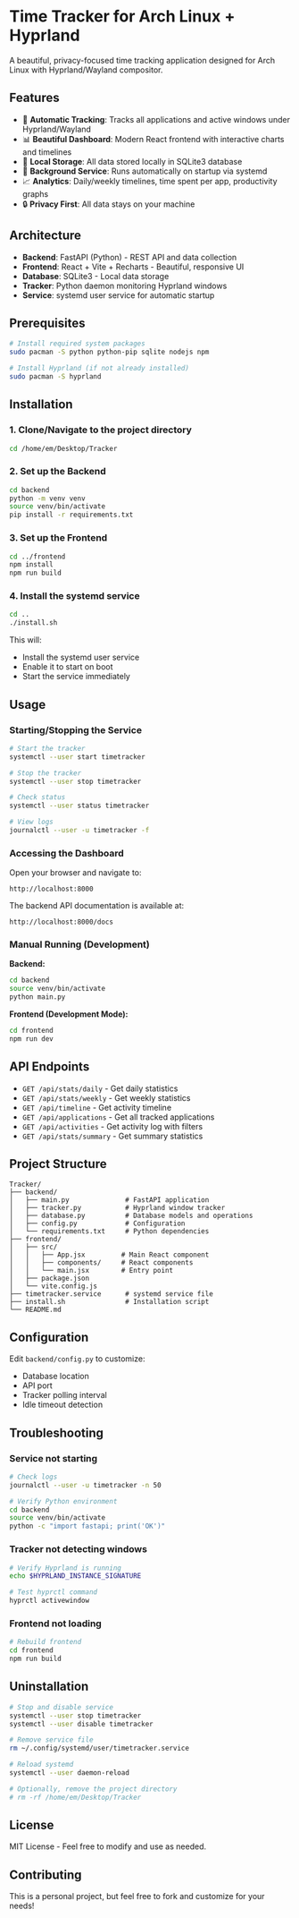 # Time Tracker for Arch Linux + Hyprland

A beautiful, privacy-focused time tracking application designed for Arch Linux with Hyprland/Wayland compositor.

## Features

- 🎯 **Automatic Tracking**: Tracks all applications and active windows under Hyprland/Wayland
- 📊 **Beautiful Dashboard**: Modern React frontend with interactive charts and timelines
- 💾 **Local Storage**: All data stored locally in SQLite3 database
- 🚀 **Background Service**: Runs automatically on startup via systemd
- 📈 **Analytics**: Daily/weekly timelines, time spent per app, productivity graphs
- 🔒 **Privacy First**: All data stays on your machine

## Architecture

- **Backend**: FastAPI (Python) - REST API and data collection
- **Frontend**: React + Vite + Recharts - Beautiful, responsive UI
- **Database**: SQLite3 - Local data storage
- **Tracker**: Python daemon monitoring Hyprland windows
- **Service**: systemd user service for automatic startup

## Prerequisites

```bash
# Install required system packages
sudo pacman -S python python-pip sqlite nodejs npm

# Install Hyprland (if not already installed)
sudo pacman -S hyprland
```

## Installation

### 1. Clone/Navigate to the project directory
```bash
cd /home/em/Desktop/Tracker
```

### 2. Set up the Backend
```bash
cd backend
python -m venv venv
source venv/bin/activate
pip install -r requirements.txt
```

### 3. Set up the Frontend
```bash
cd ../frontend
npm install
npm run build
```

### 4. Install the systemd service
```bash
cd ..
./install.sh
```

This will:
- Install the systemd user service
- Enable it to start on boot
- Start the service immediately

## Usage

### Starting/Stopping the Service

```bash
# Start the tracker
systemctl --user start timetracker

# Stop the tracker
systemctl --user stop timetracker

# Check status
systemctl --user status timetracker

# View logs
journalctl --user -u timetracker -f
```

### Accessing the Dashboard

Open your browser and navigate to:
```
http://localhost:8000
```

The backend API documentation is available at:
```
http://localhost:8000/docs
```

### Manual Running (Development)

**Backend:**
```bash
cd backend
source venv/bin/activate
python main.py
```

**Frontend (Development Mode):**
```bash
cd frontend
npm run dev
```

## API Endpoints

- `GET /api/stats/daily` - Get daily statistics
- `GET /api/stats/weekly` - Get weekly statistics
- `GET /api/timeline` - Get activity timeline
- `GET /api/applications` - Get all tracked applications
- `GET /api/activities` - Get activity log with filters
- `GET /api/stats/summary` - Get summary statistics

## Project Structure

```
Tracker/
├── backend/
│   ├── main.py              # FastAPI application
│   ├── tracker.py           # Hyprland window tracker
│   ├── database.py          # Database models and operations
│   ├── config.py            # Configuration
│   └── requirements.txt     # Python dependencies
├── frontend/
│   ├── src/
│   │   ├── App.jsx         # Main React component
│   │   ├── components/     # React components
│   │   └── main.jsx        # Entry point
│   ├── package.json
│   └── vite.config.js
├── timetracker.service      # systemd service file
├── install.sh               # Installation script
└── README.md
```

## Configuration

Edit `backend/config.py` to customize:
- Database location
- API port
- Tracker polling interval
- Idle timeout detection

## Troubleshooting

### Service not starting
```bash
# Check logs
journalctl --user -u timetracker -n 50

# Verify Python environment
cd backend
source venv/bin/activate
python -c "import fastapi; print('OK')"
```

### Tracker not detecting windows
```bash
# Verify Hyprland is running
echo $HYPRLAND_INSTANCE_SIGNATURE

# Test hyprctl command
hyprctl activewindow
```

### Frontend not loading
```bash
# Rebuild frontend
cd frontend
npm run build
```

## Uninstallation

```bash
# Stop and disable service
systemctl --user stop timetracker
systemctl --user disable timetracker

# Remove service file
rm ~/.config/systemd/user/timetracker.service

# Reload systemd
systemctl --user daemon-reload

# Optionally, remove the project directory
# rm -rf /home/em/Desktop/Tracker
```

## License

MIT License - Feel free to modify and use as needed.

## Contributing

This is a personal project, but feel free to fork and customize for your needs!
